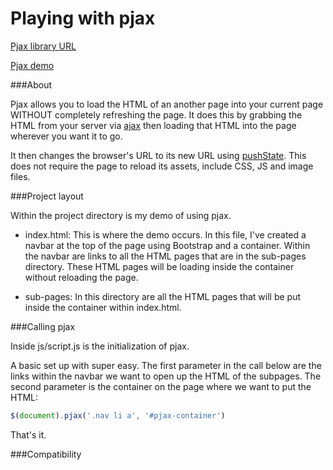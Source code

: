 Playing with pjax
===========

[Pjax library URL](https://github.com/defunkt/jquery-pjax)

[Pjax demo](http://pjax.herokuapp.com/)

###About

Pjax allows you to load the HTML of an another page into your current page WITHOUT completely refreshing the page. It does this by grabbing the HTML from your server via [ajax](http://www.w3schools.com/ajax/) then loading that HTML into the page wherever you want it to go.

It then changes the browser's URL to its new URL using [pushState](https://developer.mozilla.org/en-US/docs/Web/API/History/pushState). This does not require the page to reload its assets, include CSS, JS and image files.

###Project layout

Within the project directory is my demo of using pjax.

* index.html: This is where the demo occurs. In this file, I've created a navbar at the top of the page using Bootstrap and a container. Within the navbar are links to all the HTML pages that are in the sub-pages directory. These HTML pages will be loading inside the container without reloading the page.

* sub-pages: In this directory are all the HTML pages that will be put inside the container within index.html.

###Calling pjax

Inside js/script.js is the initialization of pjax.

A basic set up with super easy. The first parameter in the call below are the links within the navbar we want to open up the HTML of the subpages. The second parameter is the container on the page where we want to put the HTML:

```javascript
$(document).pjax('.nav li a', '#pjax-container')
```

That's it.

###Compatibility

